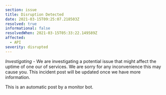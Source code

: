 ```yaml
---
section: issue
title: Disruption Detected
date: 2021-03-15T09:25:07.218503Z
resolved: true
informational: false
resolvedWhen: 2021-03-15T05:33:22.149589Z
affected:
  - API
severity: disrupted
---
```

*Investigating* - We are investigating a potential issue that might affect the uptime of one our of services. We are sorry for any inconvenience this may cause you. This incident post will be updated once we have more information.

This is an automatic post by a monitor bot.
        